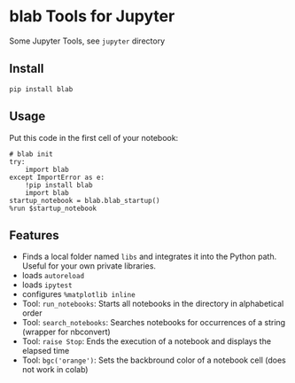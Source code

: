 # blab Tools for Jupyter
Some Jupyter Tools, see `jupyter` directory

## Install
`pip install blab`

## Usage
Put this code in the first cell of your notebook:
```
# blab init
try:
    import blab
except ImportError as e:
    !pip install blab
    import blab    
startup_notebook = blab.blab_startup()
%run $startup_notebook  
```

## Features
* Finds a local folder named `libs` and integrates it into the Python path. Useful for your own private libraries.
* loads `autoreload` 
* loads `ipytest`
* configures `%matplotlib inline`
* Tool: `run_notebooks`: Starts all notebooks in the directory in alphabetical order
* Tool: `search_notebooks`: Searches notebooks for occurrences of a string (wrapper for nbconvert)
* Tool: `raise Stop`: Ends the execution of a notebook and displays the elapsed time
* Tool: `bgc('orange')`: Sets the backbround color of a notebook cell (does not work in colab)



```python

```
